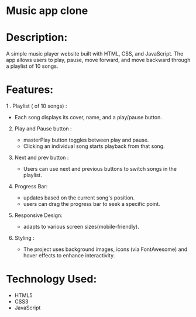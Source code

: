 # Music app clone

# Description:
A simple music player website built with HTML, CSS, and JavaScript. The app allows users to play, pause, move forward, and move backward through a playlist of 10 songs. 

# Features:

1 . Playlist ( of 10 songs) :
   - Each song displays its cover, name, and a play/pause button.

2. Play and Pause button :
   - masterPlay button toggles between play and pause. 
   - Clicking an individual song starts playback from that song. 

3. Next and prev button :
   - Users can use next and previous buttons to switch songs in the playlist. 

4. Progress Bar:
   - updates based on the current song's position. 
   - users can drag the progress bar to seek a specific point. 

5. Responsive Design:
   - adapts to various screen sizes(mobile-friendly).

6. Styling : 
   - The project uses background images, icons (via FontAwesome) and hover effects to enhance interactivity.
  
# Technology Used:
- HTML5
- CSS3
- JavaScript
